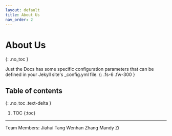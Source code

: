 ```yaml
---
layout: default
title: About Us
nav_order: 2
---
```


# About Us
{: .no_toc }


Just the Docs has some specific configuration parameters that can be defined in your Jekyll site's _config.yml file.
{: .fs-6 .fw-300 }

## Table of contents
{: .no_toc .text-delta }

1. TOC
{:toc}

---

Team Members:
Jiahui Tang
Wenhan Zhang
Mandy Zi

